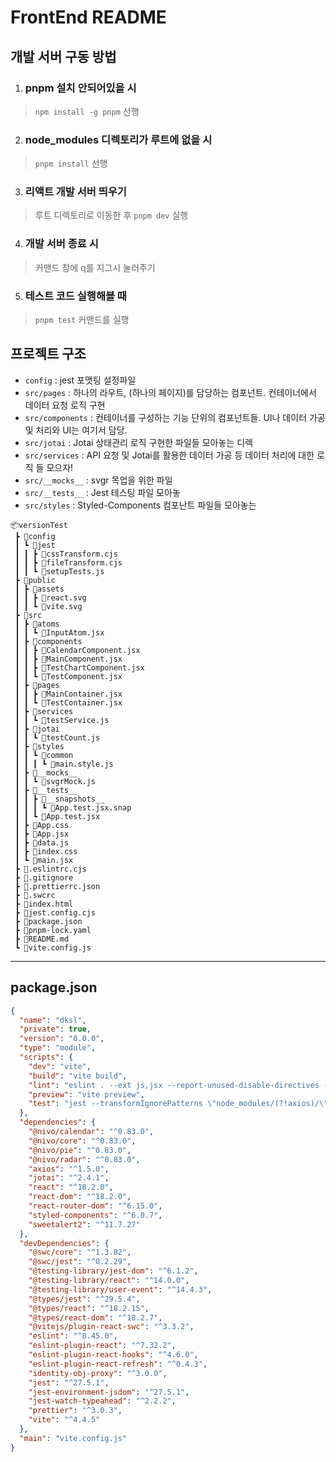 # FrontEnd README

## 개발 서버 구동 방법
1. ### pnpm 설치 안되어있을 시
> `npm install -g pnpm` 선행

2. ### node_modules 디렉토리가 루트에 없을 시
> `pnpm install` 선행

3. ### 리액트 개발 서버 띄우기
> 루트 디렉토리로 이동한 후 `pnpm dev` 실행

4. ### 개발 서버 종료 시
> 커맨드 창에 q를 지그시 눌러주기

5. ### 테스트 코드 실행해볼 때
> `pnpm test` 커맨드를 실행  



## 프로젝트 구조
- `config` : jest 포맷팅 설정파일
- `src/pages` : 하나의 라우트, (하나의 페이지)를 담당하는 컴포넌트. 컨테이너에서 데이터 요청 로직 구현
- `src/components` : 컨테이너를 구성하는 기능 단위의 컴포넌트들.
UI나 데이터 가공 및 처리와 UI는 여기서 담당.
- `src/jotai` : Jotai 상태관리 로직 구현한 파일들 모아놓는 디렉
- `src/services` : API 요청 및 Jotai를 활용한 데이터 가공 등 데이터 처리에 대한 로직 들 모으자!
- `src/__mocks__` : svgr 목업을 위한 파일
- `src/__tests__` : Jest 테스팅 파일 모아놓
- `src/styles` : Styled-Components 컴포난트 파일들 모아놓는

```
📦versionTest
 ┣ 📂config
 ┃ ┗ 📂jest
 ┃ ┃ ┣ 📜cssTransform.cjs
 ┃ ┃ ┣ 📜fileTransform.cjs
 ┃ ┃ ┗ 📜setupTests.js
 ┣ 📂public
 ┃ ┣ 📂assets
 ┃ ┃ ┣ 📜react.svg
 ┃ ┃ ┗ 📜vite.svg
 ┣ 📂src
 ┃ ┣ 📂atoms
 ┃ ┃ ┗ 📜InputAtom.jsx
 ┃ ┣ 📂components
 ┃ ┃ ┣ 📜CalendarComponent.jsx
 ┃ ┃ ┣ 📜MainComponent.jsx
 ┃ ┃ ┣ 📜TestChartComponent.jsx
 ┃ ┃ ┗ 📜TestComponent.jsx
 ┃ ┣ 📂pages
 ┃ ┃ ┣ 📜MainContainer.jsx
 ┃ ┃ ┗ 📜TestContainer.jsx
 ┃ ┣ 📂services
 ┃ ┃ ┗ 📜testService.js
 ┃ ┣ 📂jotai
 ┃ ┃ ┗ 📜testCount.js
 ┃ ┣ 📂styles
 ┃ ┃ ┗ 📂common
 ┃ ┃ ┃ ┗ 📜main.style.js
 ┃ ┣ 📂__mocks__
 ┃ ┃ ┗ 📜svgrMock.js
 ┃ ┣ 📂__tests__
 ┃ ┃ ┣ 📂__snapshots__
 ┃ ┃ ┃ ┗ 📜App.test.jsx.snap
 ┃ ┃ ┗ 📜App.test.jsx
 ┃ ┣ 📜App.css
 ┃ ┣ 📜App.jsx
 ┃ ┣ 📜data.js
 ┃ ┣ 📜index.css
 ┃ ┗ 📜main.jsx
 ┣ 📜.eslintrc.cjs
 ┣ 📜.gitignore
 ┣ 📜.prettierrc.json
 ┣ 📜.swcrc
 ┣ 📜index.html
 ┣ 📜jest.config.cjs
 ┣ 📜package.json
 ┣ 📜pnpm-lock.yaml
 ┣ 📜README.md
 ┗ 📜vite.config.js
 ```

 ---

## package.json
```JSON
{
  "name": "dksl",
  "private": true,
  "version": "0.0.0",
  "type": "module",
  "scripts": {
    "dev": "vite",
    "build": "vite build",
    "lint": "eslint . --ext js,jsx --report-unused-disable-directives --max-warnings 0",
    "preview": "vite preview",
    "test": "jest --transformIgnorePatterns \"node_modules/(?!axios)/\""
  },
  "dependencies": {
    "@nivo/calendar": "^0.83.0",
    "@nivo/core": "^0.83.0",
    "@nivo/pie": "^0.83.0",
    "@nivo/radar": "^0.83.0",
    "axios": "^1.5.0",
    "jotai": "^2.4.1",
    "react": "^18.2.0",
    "react-dom": "^18.2.0",
    "react-router-dom": "^6.15.0",
    "styled-components": "^6.0.7",
    "sweetalert2": "^11.7.27"
  },
  "devDependencies": {
    "@swc/core": "^1.3.82",
    "@swc/jest": "^0.2.29",
    "@testing-library/jest-dom": "^6.1.2",
    "@testing-library/react": "^14.0.0",
    "@testing-library/user-event": "^14.4.3",
    "@types/jest": "^29.5.4",
    "@types/react": "^18.2.15",
    "@types/react-dom": "^18.2.7",
    "@vitejs/plugin-react-swc": "^3.3.2",
    "eslint": "^8.45.0",
    "eslint-plugin-react": "^7.32.2",
    "eslint-plugin-react-hooks": "^4.6.0",
    "eslint-plugin-react-refresh": "^0.4.3",
    "identity-obj-proxy": "^3.0.0",
    "jest": "^27.5.1",
    "jest-environment-jsdom": "^27.5.1",
    "jest-watch-typeahead": "^2.2.2",
    "prettier": "^3.0.3",
    "vite": "^4.4.5"
  },
  "main": "vite.config.js"
}
```